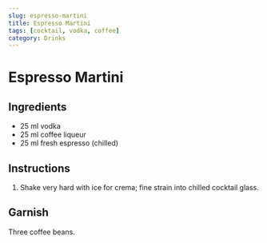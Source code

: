 ```yaml
---
slug: espresso-martini
title: Espresso Martini
tags: [cocktail, vodka, coffee]
category: Drinks
---
```


# Espresso Martini

## Ingredients

- 25 ml vodka
- 25 ml coffee liqueur
- 25 ml fresh espresso (chilled)

## Instructions

1. Shake very hard with ice for crema; fine strain into chilled cocktail glass.

## Garnish

Three coffee beans.
